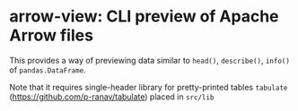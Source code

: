 # arrow-view: CLI preview of Apache Arrow files

This provides a way of previewing data similar to `head()`, `describe()`, `info()` of `pandas.DataFrame`.

Note that it requires single-header library for pretty-printed tables `tabulate` (https://github.com/p-ranav/tabulate) placed in `src/lib`
